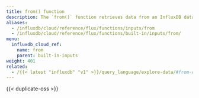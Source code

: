 ```yaml
---
title: from() function
description: The `from()` function retrieves data from an InfluxDB data source.
aliases:
  - /influxdb/cloud/reference/flux/functions/inputs/from
  - /influxdb/cloud/reference/flux/functions/built-in/inputs/from/
menu:
  influxdb_cloud_ref:
    name: from
    parent: built-in-inputs
weight: 401
related:
  - /{{< latest "influxdb" "v1" >}}/query_language/explore-data/#from-clause, InfluxQL - FROM
---
```


{{< duplicate-oss >}}